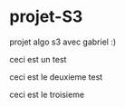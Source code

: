 # projet-S3
projet algo s3 avec gabriel :)

ceci est un test

ceci est le deuxieme test

ceci est le troisieme 
